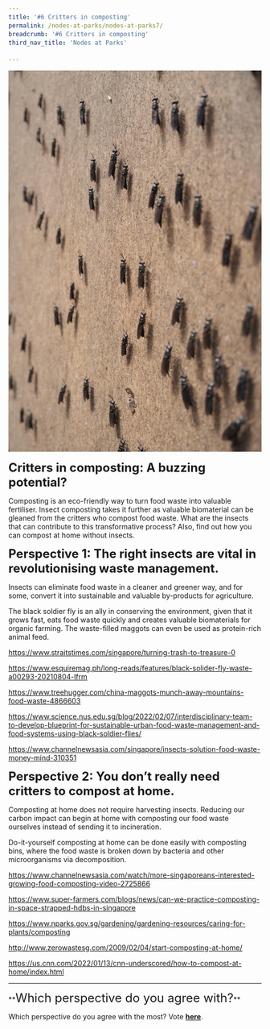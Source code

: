 ```yaml
---
title: '#6 Critters in composting'
permalink: /nodes-at-parks/nodes-at-parks7/
breadcrumb: '#6 Critters in composting'
third_nav_title: 'Nodes at Parks'

---
```


![]()![nodes-at-parks-11-min](../images/nodes-at-parks-11-min.jpg)



**<font size="5">Critters in composting: A buzzing potential?</font>**

Composting is an eco-friendly way to turn food waste into valuable fertiliser. Insect composting takes it further as valuable biomaterial can be gleaned from the critters who compost food waste. What are the insects that can contribute to this transformative process? Also, find out how you can compost at home without insects.



**<font size="5">Perspective 1: The right insects are vital in revolutionising waste management.</font>** 

Insects can eliminate food waste in a cleaner and greener way, and for some, convert it into sustainable and valuable by-products for agriculture. 

The black soldier fly is an ally in conserving the environment, given that it grows fast, eats food waste quickly and creates valuable biomaterials for organic farming. The waste-filled maggots can even be used as protein-rich animal feed. 

<a href="https://www.straitstimes.com/singapore/turning-trash-to-treasure-0"  target="_blank">https://www.straitstimes.com/singapore/turning-trash-to-treasure-0</a>

<a href="https://www.esquiremag.ph/long-reads/features/black-solider-fly-waste-a00293-20210804-lfrm"  target="_blank">https://www.esquiremag.ph/long-reads/features/black-solider-fly-waste-a00293-20210804-lfrm</a>

<a href="https://www.treehugger.com/china-maggots-munch-away-mountains-food-waste-4866603"  target="_blank">https://www.treehugger.com/china-maggots-munch-away-mountains-food-waste-4866603</a>

<a href="https://www.science.nus.edu.sg/blog/2022/02/07/interdisciplinary-team-to-develop-blueprint-for-sustainable-urban-food-waste-management-and-food-systems-using-black-soldier-flies/"  target="_blank">https://www.science.nus.edu.sg/blog/2022/02/07/interdisciplinary-team-to-develop-blueprint-for-sustainable-urban-food-waste-management-and-food-systems-using-black-soldier-flies/</a>

<a href="https://www.channelnewsasia.com/singapore/insects-solution-food-waste-money-mind-310351"  target="_blank">https://www.channelnewsasia.com/singapore/insects-solution-food-waste-money-mind-310351</a>



**<font size="5">Perspective 2: You don’t really need critters to compost at home.</font>** 

Composting at home does not require harvesting insects. Reducing our carbon impact can begin at home with composting our food waste ourselves instead of sending it to incineration. 

Do-it-yourself composting at home can be done easily with composting bins, where the food waste is broken down by bacteria and other microorganisms via decomposition. 

<a href="https://www.channelnewsasia.com/watch/more-singaporeans-interested-growing-food-composting-video-2725866"  target="_blank">https://www.channelnewsasia.com/watch/more-singaporeans-interested-growing-food-composting-video-2725866</a>

<a href="https://www.super-farmers.com/blogs/news/can-we-practice-composting-in-space-strapped-hdbs-in-singapore"  target="_blank">https://www.super-farmers.com/blogs/news/can-we-practice-composting-in-space-strapped-hdbs-in-singapore</a>

<a href="https://www.nparks.gov.sg/gardening/gardening-resources/caring-for-plants/composting"  target="_blank">https://www.nparks.gov.sg/gardening/gardening-resources/caring-for-plants/composting</a>

<a href="http://www.zerowastesg.com/2009/02/04/start-composting-at-home"  target="_blank">http://www.zerowastesg.com/2009/02/04/start-composting-at-home/</a>

<a href="https://us.cnn.com/2022/01/13/cnn-underscored/how-to-compost-at-home/index.html"  target="_blank">https://us.cnn.com/2022/01/13/cnn-underscored/how-to-compost-at-home/index.html</a>



<HR>
**<FONT SIZE ="5">Which perspective do you agree with?</FONT>**

Which perspective do you agree with the most? Vote **<a href="https://forms.gle/YgUqtqRDHg9fZ8a48" target=_blank>here</a>**.